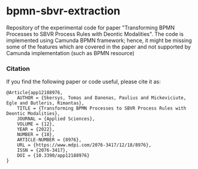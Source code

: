 # bpmn-sbvr-extraction

Repository of the experimental code for paper "Transforming BPMN Processes to SBVR Process Rules with Deontic Modalities". 
The code is implemented using Camunda BPMN framework; hence, it might be missing some of the features which are covered in the paper 
and not supported by Camunda implementation (such as BPMN resource) 

### Citation

If you find the following paper or code useful, please cite it as:

```
@Article{app12188976,
    AUTHOR = {Skersys, Tomas and Danenas, Paulius and Mickeviciute, Egle and Butleris, Rimantas},
    TITLE = {Transforming BPMN Processes to SBVR Process Rules with Deontic Modalities},
    JOURNAL = {Applied Sciences},
    VOLUME = {12},
    YEAR = {2022},
    NUMBER = {18},
    ARTICLE-NUMBER = {8976},
    URL = {https://www.mdpi.com/2076-3417/12/18/8976},
    ISSN = {2076-3417},
    DOI = {10.3390/app12188976}
}
```
